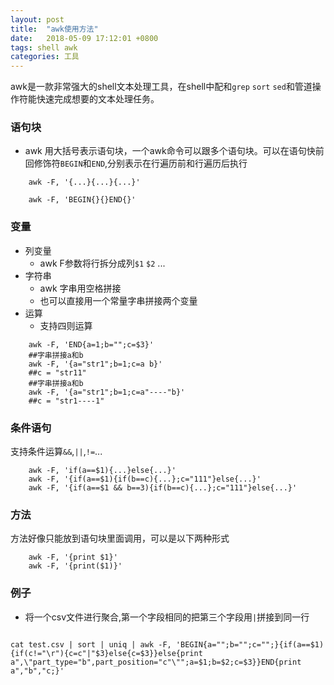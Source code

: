 ```yaml
---
layout: post
title:  "awk使用方法"
date:   2018-05-09 17:12:01 +0800
tags: shell awk
categories: 工具
---
```


awk是一款非常强大的shell文本处理工具，在shell中配和`grep` `sort` `sed`和管道操作符能快速完成想要的文本处理任务。

<!--break-->

### 语句块

- awk 用大括号表示语句块，一个awk命令可以跟多个语句块。可以在语句快前回修饰符`BEGIN`和`END`,分别表示在行遍历前和行遍历后执行

~~~shell
    awk -F, '{...}{...}{...}'

    awk -F, 'BEGIN{}{}END{}'
~~~

### 变量

- 列变量
    - awk F参数将行拆分成列`$1` `$2` ...
- 字符串
    - awk 字串用空格拼接
    - 也可以直接用一个常量字串拼接两个变量
- 运算
    - 支持四则运算 

~~~shell
    awk -F, 'END{a=1;b="";c=$3}'
    ##字串拼接a和b
    awk -F, '{a="str1";b=1;c=a b}'
    ##c = "str11"
    ##字串拼接a和b
    awk -F, '{a="str1";b=1;c=a"----"b}'
    ##c = "str1----1"
~~~

### 条件语句

支持条件运算`&&`,`||`,`!=`...

~~~shell
    awk -F, 'if(a==$1){...}else{...}'
    awk -F, '{if(a==$1){if(b==c){...};c="111"}else{...}'
    awk -F, '{if(a==$1 && b==3){if(b==c){...};c="111"}else{...}'
~~~

### 方法
    
方法好像只能放到语句块里面调用，可以是以下两种形式

~~~shell
    awk -F, '{print $1}'
    awk -F, '{print($1)}'
~~~

### 例子

- 将一个csv文件进行聚合,第一个字段相同的把第三个字段用`|`拼接到同一行
~~~shell

cat test.csv | sort | uniq | awk -F, 'BEGIN{a="";b="";c="";}{if(a==$1){if(c!="\r"){c=c"|"$3}else{c=$3}}else{print a",\"part_type="b",part_position="c"\"";a=$1;b=$2;c=$3}}END{print a","b","c;}'

~~~
